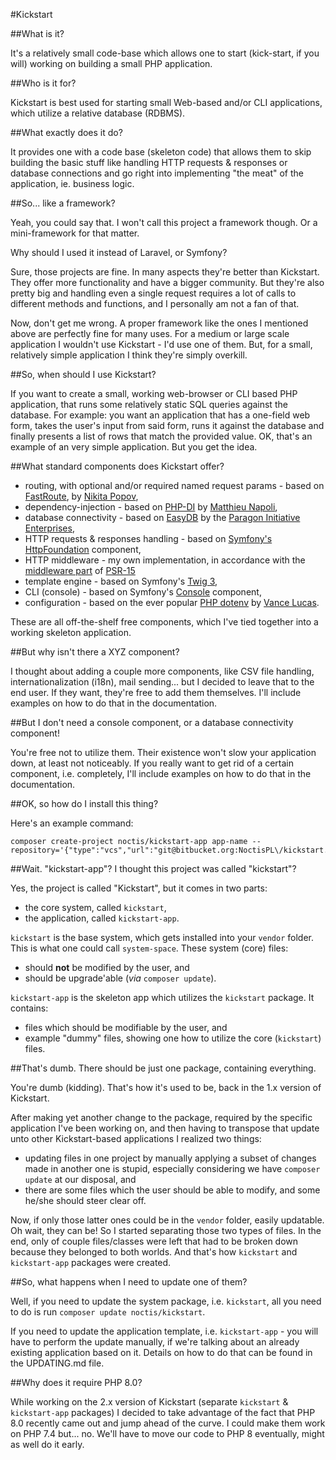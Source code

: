 #Kickstart

##What is it?

It's a relatively small code-base which allows one to start (kick-start, if you will) 
working on building a small PHP application.

##Who is it for?

Kickstart is best used for starting small Web-based and/or CLI applications, which 
utilize a relative database (RDBMS).

##What exactly does it do?

It provides one with a code base (skeleton code) that allows them to skip 
building the basic stuff like handling HTTP requests & responses or 
database connections and go right into implementing "the meat" of the application, ie.
business logic.

##So... like a framework?

Yeah, you could say that. I won't call this project a framework though. Or a 
mini-framework for that matter.

Why should I used it instead of Laravel, or Symfony?

Sure, those projects are fine. In many aspects they're better than Kickstart.
They offer more functionality and have a bigger community. But they're also 
pretty big and handling even a single request requires a lot of calls to
different methods and functions, and I personally am not a fan of that.  

Now, don't get me wrong. A proper framework like the ones I mentioned above are
perfectly fine for many uses. For a medium or large scale application I wouldn't
use Kickstart -  I'd use one of them. But, for a small, relatively simple
application I think they're simply overkill.

##So, when should I use Kickstart?

If you want to create a small, working web-browser or CLI based PHP application,
that runs some relatively static SQL queries against the database. For example:
you want an application that has a one-field web form, takes the user's input 
from  said form, runs it against the database and finally presents a list of rows
that match the provided value. OK, that's an example of an very simple application.
But you get the idea.

##What standard components does Kickstart offer?

* routing, with optional and/or required named request params - based on 
  [FastRoute](https://github.com/nikic/FastRoute), 
  by [Nikita Popov](https://github.com/nikic),
* dependency-injection - based on 
  [PHP-DI](https://php-di.org/) 
  by [Matthieu Napoli](https://github.com/mnapoli),
* database connectivity - based on 
  [EasyDB](https://github.com/paragonie/easydb) 
  by the [Paragon Initiative Enterprises](https://paragonie.com/),
* HTTP requests & responses handling - based on 
  [Symfony's](https://symfony.com/) 
  [HttpFoundation](https://symfony.com/doc/5.2/components/http_foundation.html) 
  component,
* HTTP middleware - my own implementation, in accordance with the 
  [middleware part](https://www.php-fig.org/psr/psr-15/#12-middleware) of 
  [PSR-15](https://www.php-fig.org/psr/psr-15/)
* template engine - based on Symfony's [Twig 3](https://twig.symfony.com/doc/3.x/),
* CLI (console) - based on Symfony's 
  [Console](https://symfony.com/doc/5.2/components/console.html) component,
* configuration - based on the ever popular 
  [PHP dotenv](https://github.com/vlucas/phpdotenv) 
  by [Vance Lucas](https://github.com/vlucas).

These are all off-the-shelf free components, which I've tied together into a
working skeleton application.

##But why isn't there a XYZ component?

I thought about adding a couple more components, like CSV file handling,
internationalization (i18n), mail sending... but I decided to leave that to the
end user. If they want, they're free to add them themselves. I'll include 
examples on how to do that in the documentation.

##But I don't need a console component, or a database connectivity component!

You're free not to utilize them. Their existence won't slow your application
down, at least not noticeably. If you really want to get rid of a certain
component, i.e. completely, I'll include examples on how to do that in the
documentation.

##OK, so how do I install this thing?

Here's an example command:

```
composer create-project noctis/kickstart-app app-name --repository='{"type":"vcs","url":"git@bitbucket.org:NoctisPL\/kickstart.git"}'
```

##Wait. "kickstart-app"? I thought this project was called "kickstart"?

Yes, the project is called "Kickstart", but it comes in two parts:

* the core system, called `kickstart`,
* the application, called `kickstart-app`.

`kickstart` is the base system, which gets installed into your `vendor` folder.
This is what one could call `system-space`. These system (core) files:

* should **not** be modified by the user, and
* should be upgrade'able (_via_ `composer update`).

`kickstart-app` is the skeleton app which utilizes the `kickstart` package.
It contains:

* files which should be modifiable by the user, and
* example "dummy" files, showing one how to utilize the core (`kickstart`) files.

##That's dumb. There should be just one package, containing everything.

You're dumb (kidding). That's how it's used to be, back in the 1.x version of 
Kickstart.

After making yet another change to the package, required by the specific
application I've been working on, and then having to transpose that update
unto other Kickstart-based applications I realized two things:

* updating files in one project by manually applying a subset of changes made 
  in another one is stupid, especially considering we have 
  `composer update` at our disposal, and
* there are some files which the user should be able to modify, and some he/she
  should steer clear off.
  
Now, if only those latter ones could be in the `vendor` folder, easily updatable. 
Oh wait, they can be! So I started separating those two types of files. 
In the end, only of couple files/classes were left that had to be broken down
because they belonged to both worlds. And that's how `kickstart` and 
`kickstart-app` packages were created.

##So, what happens when I need to update one of them?

Well, if you need to update the system package, i.e. `kickstart`, all you need
to do is run `composer update noctis/kickstart`.

If you need to update the application template, i.e. `kickstart-app` - you will
have to perform the update manually, if we're talking about an already existing
application based on it. Details on how to do that can be found in the 
UPDATING.md file.

##Why does it require PHP 8.0?

While working on the 2.x version of Kickstart (separate `kickstart` & 
`kickstart-app` packages) I decided to take advantage of the fact that PHP 8.0
recently came out and jump ahead of the curve. I could make them work on
PHP 7.4 but... no. We'll have to move our code to PHP 8 eventually, might as
well do it early.